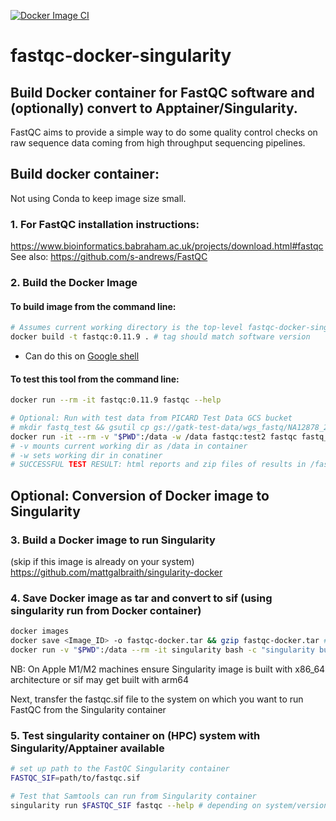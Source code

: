 [![Docker Image CI](https://github.com/mattgalbraith/fastqc-docker-singularity/actions/workflows/docker-image.yml/badge.svg)](https://github.com/mattgalbraith/samtools-fastqc-singularity/actions/workflows/docker-image.yml)
# fastqc-docker-singularity
## Build Docker container for FastQC software and (optionally) convert to Apptainer/Singularity.  
FastQC aims to provide a simple way to do some quality control checks on raw sequence data coming from high throughput sequencing pipelines.  

## Build docker container:  

Not using Conda to keep image size small.  
### 1. For FastQC installation instructions:  
https://www.bioinformatics.babraham.ac.uk/projects/download.html#fastqc  
See also:
https://github.com/s-andrews/FastQC  


### 2. Build the Docker Image

#### To build image from the command line:  
```bash
# Assumes current working directory is the top-level fastqc-docker-singularity directory
docker build -t fastqc:0.11.9 . # tag should match software version
```
* Can do this on [Google shell](https://shell.cloud.google.com)

#### To test this tool from the command line:

```bash
docker run --rm -it fastqc:0.11.9 fastqc --help

# Optional: Run with test data from PICARD Test Data GCS bucket
# mkdir fastq_test && gsutil cp gs://gatk-test-data/wgs_fastq/NA12878_20k/H06HDADXX130110.1.ATCACGAT.20k_reads_1.fastq ./fastq_test/ && gzip fastq_test/*.fastq
docker run -it --rm -v "$PWD":/data -w /data fastqc:test2 fastqc fastq_test/H06HDADXX130110.1.ATCACGAT.20k_reads_1.fastq.gz --outdir=fastq_test
# -v mounts current working dir as /data in container
# -w sets working dir in conatiner
# SUCCESSFUL TEST RESULT: html reports and zip files of results in /fastq_test for 2x 10k reads
```

## Optional: Conversion of Docker image to Singularity  

### 3. Build a Docker image to run Singularity  
(skip if this image is already on your system)  
https://github.com/mattgalbraith/singularity-docker

### 4. Save Docker image as tar and convert to sif (using singularity run from Docker container)  
```bash
docker images
docker save <Image_ID> -o fastqc-docker.tar && gzip fastqc-docker.tar # = IMAGE_ID of fastqc image
docker run -v "$PWD":/data --rm -it singularity bash -c "singularity build /data/fastqc.sif docker-archive:///data/fastqc-docker.tar"
```
NB: On Apple M1/M2 machines ensure Singularity image is built with x86_64 architecture or sif may get built with arm64  

Next, transfer the fastqc.sif file to the system on which you want to run FastQC from the Singularity container  

### 5. Test singularity container on (HPC) system with Singularity/Apptainer available  
```bash
# set up path to the FastQC Singularity container
FASTQC_SIF=path/to/fastqc.sif

# Test that Samtools can run from Singularity container
singularity run $FASTQC_SIF fastqc --help # depending on system/version, singularity may be called apptainer
```

